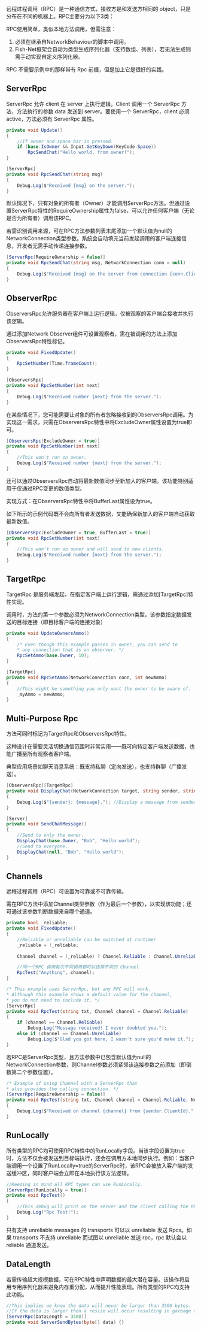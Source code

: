 远程过程调用（RPC）是一种通信方式，接收方是和发送方相同的 object，只是分布在不同的机器上。RPC主要分为以下3类：

RPC使用简单，类似本地方法调用，但需注意：

1. 必须在继承自NetworkBehaviour的脚本中调用。
2. Fish-Net框架会自动为类型生成序列化器（支持数组、列表），若无法生成则需手动实现自定义序列化器。

RPC 不需要示例中的那样带有 Rpc 前缀，但是加上它是很好的实践。

## ServerRpc

ServerRpc 允许 client 在 server 上执行逻辑。Client 调用一个 ServerRpc 方法，方法执行的参数 data 发送到 server。要使用一个 ServerRpc，client 必须 active，方法必须有 ServerRpc 属性。

```C#
private void Update()
{
    //If owner and space bar is pressed.
    if (base.IsOwner && Input.GetKeyDown(KeyCode.Space))
        RpcSendChat("Hello world, from owner!");        
}

[ServerRpc]
private void RpcSendChat(string msg)
{
    Debug.Log($"Received {msg} on the server.");
}
```

默认情况下，只有对象的所有者（Owner）才能调用ServerRpc方法。但通过设置ServerRpc特性的RequireOwnership属性为false，可以允许任何客户端（无论是否为所有者）调用该RPC。

若需识别调用来源，可在RPC方法参数列表末尾添加一个默认值为null的NetworkConnection类型参数。系统会自动填充当前发起调用的客户端连接信息，开发者无需手动传递连接参数。

```C#
[ServerRpc(RequireOwnership = false)]
private void RpcSendChat(string msg, NetworkConnection conn = null)
{
    Debug.Log($"Received {msg} on the server from connection {conn.ClientId}.");
}
```

## ObserverRpc

ObserversRpc允许服务器在客户端上运行逻辑，仅被观察的客户端会接收并执行该逻辑。

通过添加Network Observer组件可设置观察者，需在被调用的方法上添加ObserversRpc特性标记。

```C#
private void FixedUpdate()
{
    RpcSetNumber(Time.frameCount);
}

[ObserversRpc]
private void RpcSetNumber(int next)
{
    Debug.Log($"Received number {next} from the server.");
}
```

在某些情况下，您可能需要让对象的所有者忽略接收到的ObserversRpc调用。为实现这一需求，只需在ObserversRpc特性中将ExcludeOwner属性设置为true即可。

```C#
[ObserversRpc(ExcludeOwner = true)]
private void RpcSetNumber(int next)
{
    //This won't run on owner.
    Debug.Log($"Received number {next} from the server.");
}
```

还可以通过ObserversRpc自动将最新数值同步至新加入的客户端。该功能特别适用于仅通过RPC变更的数值类型。

实现方式：在ObserversRpc特性中将BufferLast属性设为true。

如下所示的示例代码既不会向所有者发送数据，又能确保新加入的客户端自动获取最新数值。

```C#
[ObserversRpc(ExcludeOwner = true, BufferLast = true)]
private void RpcSetNumber(int next)
{
    //This won't run on owner and will send to new clients.
    Debug.Log($"Received number {next} from the server.");
}
```

## TargetRpc

TargetRpc 是服务端发起，在指定客户端上运行逻辑，需通过添加\[TargetRpc\]特性实现。

调用时，方法的第一个参数必须为NetworkConnection类型，该参数指定数据发送的目标连接（即目标客户端的连接对象）

```C#
private void UpdateOwnersAmmo()
{
    /* Even though this example passes in owner, you can send to
    * any connection that is an observer. */
    RpcSetAmmo(base.Owner, 10);
}

[TargetRpc]
private void RpcSetAmmo(NetworkConnection conn, int newAmmo)
{
    //This might be something you only want the owner to be aware of.
    _myAmmo = newAmmo;
}
```

## Multi-Purpose Rpc

方法可同时标记为TargetRpc和ObserversRpc特性。

这种设计在需要灵活切换通信范围时非常实用——既可向特定客户端发送数据，也能广播至所有观察者客户端。

典型应用场景如聊天消息系统：既支持私聊（定向发送），也支持群聊（广播发送）。

```C#
[ObserversRpc][TargetRpc]
private void DisplayChat(NetworkConnection target, string sender, string message)
{
    Debug.Log($"{sender}: {message}."); //Display a message from sender.
}

[Server]
private void SendChatMessage()
{
    //Send to only the owner.
    DisplayChat(base.Owner, "Bob", "Hello world");
    //Send to everyone.
    DisplayChat(null, "Bob", "Hello world");
}
```

## Channels

远程过程调用（RPC）可设置为可靠或不可靠传输。

需在RPC方法中添加Channel类型参数​（作为最后一个参数），以实现该功能；还可通过该参数判断数据来自哪个通道。

```C#
private bool _reliable;
private void FixedUpdate()
{
    //Reliable or unreliable can be switched at runtime!
    _reliable = !_reliable;
    
    Channel channel = (_reliable) ? Channel.Reliable : Channel.Unreliable;

    //同一个RPC 调用每次不同调用都可以选择不同的 Channel
    RpcTest("Anything", channel);
}

/* This example uses ServerRpc, but any RPC will work.
* Although this example shows a default value for the channel,
* you do not need to include it. */
[ServerRpc]
private void RpcTest(string txt, Channel channel = Channel.Reliable)
{
    if (channel == Channel.Reliable)
        Debug.Log("Message received! I never doubted you.");
    else if (channel == Channel.Unreliable)
        Debug.Log($"Glad you got here, I wasn't sure you'd make it.");
}
```

若RPC是ServerRpc类型，且方法参数中已包含默认值为null的NetworkConnection参数，则Channel参数必须紧邻该连接参数之前添加（即倒数第二个参数位置）。

```C#
/* Example of using Channel with a ServerRpc that
* also provides the calling connection. */
[ServerRpc(RequireOwnership = false)]
private void RpcTest(string txt, Channel channel = Channel.Reliable, NetworkConnection sender = null)
{
    Debug.Log($"Received on channel {channel} from {sender.ClientId}.");
}
```

## RunLocally

所有类型的RPC均可使用RPC特性中的RunLocally字段。当该字段设置为true时，方法不仅会被发送到目标端执行，还会在调用方本地同步执行。例如：当客户端调用一个设置了RunLocally=true的ServerRpc时，该RPC会被放入客户端的发送缓冲区，同时客户端会立即在本地执行该方法逻辑。

```C#
//Keeping in mind all RPC types can use RunLocally.
[ServerRpc(RunLocally = true)]
private void RpcTest()
{
    //This debug will print on the server and the client calling the RPC.
    Debug.Log("Rpc Test!");
}
```

只有支持 unreliable messages 的 transports 可以以 unreliable 发送 Rpcs。如果 transports 不支持 unreliable 而试图以 unreliable 发送 rpc，rpc 默认会以 reliable 通道发送。

## DataLength

若需传输超大规模数据，可在RPC特性中声明数据的最大潜在容量。该操作将启用专用序列化器来避免内存重分配，从而提升性能表现。所有类型的RPC均支持此功能。

```C#
//This implies we know the data will never be larger than 3500 bytes.
//If the data is larger then a resize will occur resulting in garbage collection.
[ServerRpc(DataLength = 3500)]
private void ServerSendBytes(byte[] data) {}
```
